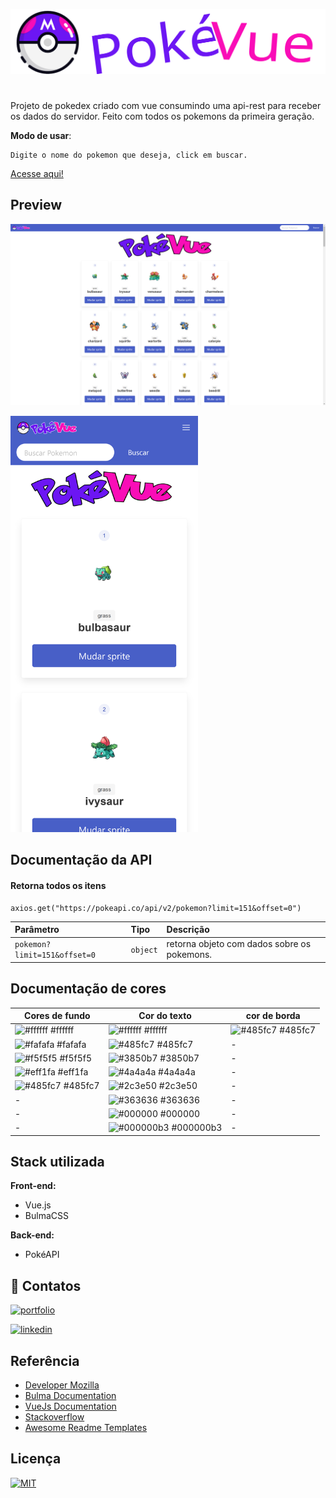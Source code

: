 ![Logo](./src/assets/logos/logoFull.svg)



#

Projeto de pokedex criado com vue consumindo uma api-rest para receber os dados do servidor. Feito com todos os pokemons da primeira geração.

__Modo de usar__:
```
Digite o nome do pokemon que deseja, click em buscar.
```

[Acesse aqui!](https://leydilson-silva.github.io/PokeVue/)


## Preview

![App Screenshot](./src/assets/Previews/previewDesk.png)


<img src="./src/assets/Previews/previewMobile.png" width="300"> 


## Documentação da API

#### Retorna todos os itens

```script
axios.get("https://pokeapi.co/api/v2/pokemon?limit=151&offset=0")
```

| Parâmetro   | Tipo       | Descrição                           |
| :---------- | :--------- | :---------------------------------- |
| `pokemon?limit=151&offset=0` | `object` | retorna objeto com dados sobre os pokemons.|



## Documentação de cores

 | Cores de fundo | Cor do texto | cor de borda
| ----------------| -------------|-------------|
| ![#ffffff](https://via.placeholder.com/10/fff?text=+) #ffffff  | ![#ffffff](https://via.placeholder.com/10/ffffff?text=+) #ffffff | ![#485fc7](https://via.placeholder.com/10/485fc7?text=+) #485fc7 |
| ![#fafafa](https://via.placeholder.com/10/fafafa?text=+) #fafafa | ![#485fc7](https://via.placeholder.com/10/485fc7?text=+) #485fc7 | - |
| ![#f5f5f5](https://via.placeholder.com/10/f5f5f5?text=+) #f5f5f5 | ![#3850b7](https://via.placeholder.com/10/3850b7?text=+) #3850b7 | - |
| ![#eff1fa](https://via.placeholder.com/10/eff1fa?text=+) #eff1fa | ![#4a4a4a](https://via.placeholder.com/10/4a4a4a?text=+) #4a4a4a | - |
| ![#485fc7](https://via.placeholder.com/10/485fc7?text=+) #485fc7 | ![#2c3e50](https://via.placeholder.com/10/2c3e50?text=+) #2c3e50 | - |
| - | ![#363636](https://via.placeholder.com/10/363636?text=+) #363636 | - |
| - |  ![#000000](https://via.placeholder.com/10/000000?text=+) #000000 | - |
| - |  ![#000000b3](https://via.placeholder.com/10/000000b3?text=+) #000000b3 |- |

## Stack utilizada

**Front-end:** 
- Vue.js
- BulmaCSS

**Back-end:** 
- PokéAPI


## 🔗 Contatos
[![portfolio](https://img.shields.io/badge/my_portfolio-000?style=for-the-badge&logo=ko-fi&logoColor=white)](https://github.com/Leydilson-Silva) 

[![linkedin](https://img.shields.io/badge/linkedin-0A66C2?style=for-the-badge&logo=linkedin&logoColor=white)](https://www.linkedin.com/in/leydilson/)



## Referência

 - [Developer Mozilla](https://developer.mozilla.org/en-US/docs/Web/JavaScript/Reference/Global_Objects/Intl/NumberFormat/NumberFormat)
 - [Bulma Documentation](https://bulma.io/documentation/)
  - [VueJs Documentation](https://br.vuejs.org/v2/guide/)
 - [Stackoverflow](https://stackoverflow.com/questions/22057610/uncaught-typeerror-cannot-read-property-value-of-null)
 - [Awesome Readme Templates](https://awesomeopensource.com/project/elangosundar/awesome-README-templates)




## Licença

[![MIT](https://img.shields.io/badge/Licence-MIT-success)](https://choosealicense.com/licenses/mit/)


